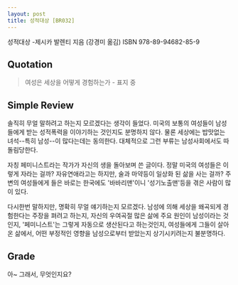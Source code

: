```yaml
---
layout: post
title: 성적대상 [BR032]
---
```


성적대상
-제시카 발렌티 지음 (강경미 옮김)
ISBN 978-89-94682-85-9

## Quotation <i class="fa fa-quote-left" aria-hidden="true"></i>

>여성은 세상을 어떻게 경험하는가 - 표지 중

## Simple Review <i class="fa fa-comment" aria-hidden="true"></i>

<span class="drop">솔</span>직히 무얼 말하려고 하는지 모르겠다는 생각이 들었다. 미국의 보통의 여성들이 남성들에게 받는 성적폭력을 이야기하는 것인지도 분명하지 않다. 물론 세상에는 밥맛없는 녀석--특히 남성--이 많다는데는 동의한다. 대체적으로 그런 부류는 남성사회에서도 따돌림당한다.

자칭 페미니스트라는 작가가 자신의 생을 돌아보며 쓴 글이다. 정말 미국의 여성들은 이렇게 자라는 걸까? 자유연애라고는 하지만, 술과 마약등이 일상화 된 삶을 사는 걸까? 주변의 여성들에게 들은 바로는 한국에도 '바바리맨'이니 '성기노출맨'등을 겪은 사람이 많이 있다. 

<span class="em">다시한번 말하지만, 명확히 무얼 얘기하는지 모르겠다.</span> 남성에 의해 세상을 왜곡되게 경험한다는 주장을 펴려고 하는지, 자신의 우여곡절 많은 삶에 주요 원인이 남성이라는 것인지, '페미니스트'는 그렇게 자동으로 생산된다고 하는것인지, 여성들에게 그들이 살아온 삶에서, 어떤 부정적인 영향을 남성으로부터 받았는지 상기시키려는지 불분명하다.

## Grade <i class="fa fa-paragraph" aria-hidden="true"></i>

<i class="fa fa-star" aria-hidden="true"></i>
<!-- <i class="fa fa-star" aria-hidden="true"></i> -->
<!-- <i class="fa fa-star" aria-hidden="true"></i> -->
<!-- <i class="fa fa-star" aria-hidden="true"></i> -->
<!-- <i class="fa fa-star-o" aria-hidden="true"></i> -->
<i class="fa fa-star-half-o" aria-hidden="true"></i>
<i class="fa fa-star-o" aria-hidden="true"></i>
<i class="fa fa-star-o" aria-hidden="true"></i>
<i class="fa fa-star-o" aria-hidden="true"></i>

아~ 그래서, 무엇인지요?